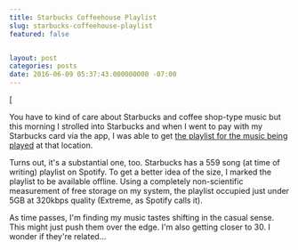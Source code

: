 ```yaml
---
title: Starbucks Coffeehouse Playlist
slug: starbucks-coffeehouse-playlist
featured: false


layout: post
categories: posts
date: 2016-06-09 05:37:43.000000000 -07:00
---
```


[<!--missing_image-->

You have to kind of care about Starbucks and coffee shop-type music but this morning I strolled into Starbucks and when I went to pay with my Starbucks card via the app, I was able to get [the playlist for the music being played](https://open.spotify.com/user/starbucks/playlist/0LPsYH4hIRjLUKXuZd2vAt) at that location.

Turns out, it's a substantial one, too. Starbucks has a 559 song (at time of writing) playlist on Spotify. To get a better idea of the size, I marked the playlist to be available offline. Using a completely non-scientific measurement of free storage on my system, the playlist occupied just under 5GB at 320kbps quality (Extreme, as Spotify calls it).

As time passes, I'm finding my music tastes shifting in the casual sense. This might just push them over the edge. I'm also getting closer to 30. I wonder if they're related…

